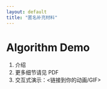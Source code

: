 ```yaml
---
layout: default
title: "匿名补充材料"
---
```


# Algorithm Demo

1. 介绍
2. 更多细节请见 PDF
3. 交互式演示：<链接到你的动画/GIF>

<!-- 不要留下任何作者、学校、邮箱等可识别信息 -->
